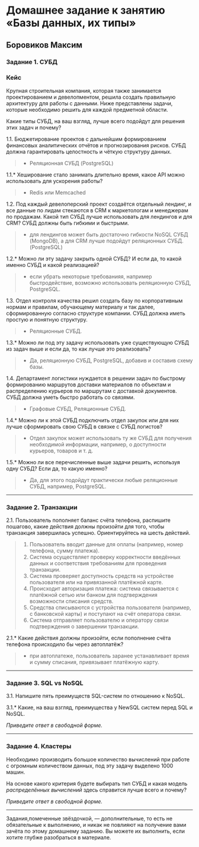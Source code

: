 # Домашнее задание к занятию «Базы данных, их типы»

## Боровиков Максим

### Задание 1. СУБД

### Кейс
Крупная строительная компания, которая также занимается проектированием и девелопментом, решила создать 
правильную архитектуру для работы с данными. Ниже представлены задачи, которые необходимо решить для
каждой предметной области. 

Какие типы СУБД, на ваш взгляд, лучше всего подойдут для решения этих задач и почему? 
 
1.1. Бюджетирование проектов с дальнейшим формированием финансовых аналитических отчётов и прогнозирования рисков.
СУБД должна гарантировать целостность и чёткую структуру данных.

> - Реляционная СУБД (PostgreSQL)  

1.1.* Хеширование стало занимать длительно время, какое API можно использовать для ускорения работы? 

> - Redis или Memcached

1.2. Под каждый девелоперский проект создаётся отдельный лендинг, и все данные по лидам стекаются в CRM к 
маркетологам и менеджерам по продажам. Какой тип СУБД лучше использовать для лендингов и для CRM? 
СУБД должны быть гибкими и быстрыми.

> - для лендингов может быть достаточно гибкости NoSQL СУБД (MongoDB), а для CRM лучше подойдут реляционных СУБД. (PostgreSQL)

1.2.* Можно ли эту задачу закрыть одной СУБД? И если да, то какой именно СУБД и какой реализацией?

> - если убрать некоторые требованияя, например быстродействие, возможно использовать реляционную СУБД, PostgreSQL.

1.3. Отдел контроля качества решил создать базу по корпоративным нормам и правилам, обучающему материалу 
и так далее, сформированную согласно структуре компании. СУБД должна иметь простую и понятную структуру.

> - Реляционные СУБД.

1.3.* Можно ли под эту задачу использовать уже существующую СУБД из задач выше и если да, то как лучше это 
реализовать?

> - Да, реляционную СУБД, PostgreSQL, добавив и составив схему базы.

1.4. Департамент логистики нуждается в решении задач по быстрому формированию маршрутов доставки материалов 
по объектам и распределению курьеров по маршрутам с доставкой документов. СУБД должна уметь быстро работать
со связями.

> - Графовые СУБД, Реляционные СУБД.

1.4.* Можно ли к этой СУБД подключить отдел закупок или для них лучше сформировать свою СУБД в связке с СУБД 
логистов?

> - Отдел закупок может использовать ту же СУБД для получения необходимой информации, например, о доступности курьеров, товаров и т. д.  

1.5.* Можно ли все перечисленные выше задачи решить, используя одну СУБД? Если да, то какую именно?

> - Да, для этого подойдут практически любые реляционные СУБД, например, PostgreSQL.

---

### Задание 2. Транзакции

2.1. Пользователь пополняет баланс счёта телефона, распишите пошагово, какие действия должны произойти для того, чтобы транзакция завершилась успешно. Ориентируйтесь на шесть действий.

> 1. Пользователь вводит данные для оплаты (например, номер телефона, сумму платежа).
> 2. Система осуществляет проверку корректности введённых данных и соответствия требованиям для проведения транзакции.
> 3. Система проверяет доступность средств на устройстве пользователя или на привязанной платёжной карте.
> 4. Происходит авторизация платежа: система связывается с платёжной сетью или банком для подтверждения возможности списания средств.
> 5. Средства списываются с устройства пользователя (например, с банковской карты) и поступают на счёт оператора связи.
> 6. Система отправляет пользователю и оператору связи подтверждения о завершении транзакции.

2.1.* Какие действия должны произойти, если пополнение счёта телефона происходило бы через автоплатёж?

> - при автоплатеже, пользователь заранее устанавливает время и сумму списания, привязывает платёжную карту.

---

### Задание 3. SQL vs NoSQL

3.1. Напишите пять преимуществ SQL-систем по отношению к NoSQL. 

3.1.* Какие, на ваш взгляд, преимущества у NewSQL систем перед SQL и NoSQL.

*Приведите ответ в свободной форме.*

---

### Задание 4. Кластеры

Необходимо производить большое количество вычислений при работе с огромным количеством данных, под эту задачу 
выделено 1000 машин. 

На основе какого критерия будете выбирать тип СУБД и какая модель *распределённых вычислений* 
здесь справится лучше всего и почему?

*Приведите ответ в свободной форме.*

---

Задания,помеченные звёздочкой, — дополнительные, то есть не обязательные к выполнению, и никак не повлияют на получение вами зачёта по этому домашнему заданию. Вы можете их выполнить, если хотите глубже разобраться в материале.
